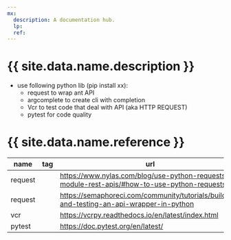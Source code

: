 ```yaml
---
mx:
  description: A documentation hub.
  lp:
  ref:
---
```


# {{ site.data.name.description }}

- use following python lib (pip install xx): 
  - request     to wrap ant API
  - argcomplete to create cli with completion
  - Vcr         to test code that deal with API (aka HTTP REQUEST)
  - pytest for code quality

# {{ site.data.name.reference }}
|name|tag|url|
|-|-|-|
|request||https://www.nylas.com/blog/use-python-requests-module-rest-apis/#how-to-use-python-requests
|request||https://semaphoreci.com/community/tutorials/building-and-testing-an-api-wrapper-in-python
|vcr||https://vcrpy.readthedocs.io/en/latest/index.html
|pytest||https://doc.pytest.org/en/latest/
